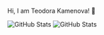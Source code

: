 Hi, I am Teodora Kamenova! 👋

![GitHub Stats](https://github-readme-stats.vercel.app/api?username=TeodoraKamenova&theme=dracula&show_icons=true&hide_border=true&count_private=true) 
![GitHub Stats](https://github-readme-stats.vercel.app/api/top-langs/?username=TeodoraKamenova&theme=dracula&show_icons=true&hide_border=true&layout=compact)
